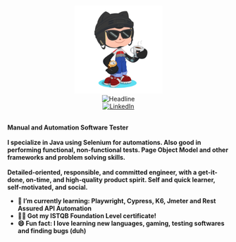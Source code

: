 <div>
    <div align=center>
        <img src="https://raw.githubusercontent.com/AhmedFathyDev/AhmedFathyDev/main/GitHub.png" alt="GitHub Octocat Drinking a Cup of Coffee" height="200">
    </div>
    <div align=center>
        <img src="https://readme-typing-svg.herokuapp.com?color=%236FDA44&size=32&center=true&vCenter=true&width=600&height=50&lines=Hi+there+I'm+Barış+%F0%9F%91%8B;Software+Tester" alt="Headline" />
    </div>
    <div align=center>
        <a href="https://www.linkedin.com/in/barisyildizz"><img src="https://img.shields.io/badge/Linkedin-0077b5?style=flat&logo=linkedin" alt="LinkedIn" /></a>
    <div align=left>
        <br>
        <p>
            <strong>
                Manual and Automation Software Tester<br><br>
                I specialize in Java using Selenium for automations. Also good in performing functional, non-functional tests. Page Object Model and other frameworks and problem solving skills.
           <br><br>   Detailed-oriented, responsible, and committed engineer, with a get-it-done, on-time, and high-quality product spirit. Self and quick learner, self-motivated, and social.
<ul>
  <li>🌱 <b>I’m currently learning</b>: Playwright, Cypress, K6, Jmeter and Rest Assured API Automation</li>
  <li>👨‍💻 <b>Got my ISTQB Foundation Level certificate!</b></li>
  <li><b>😄 Fun fact: I love learning new languages, gaming, testing softwares and finding bugs (duh)</b></li>
</ul>
       
